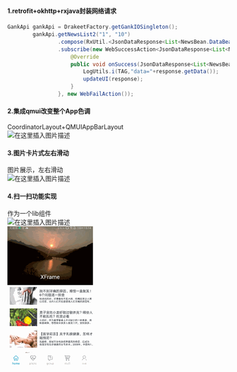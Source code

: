 #### 1.retrofit+okhttp+rxjava封装网络请求
```java
GankApi gankApi = DrakeetFactory.getGankIOSingleton();
        gankApi.getNewsList2("1", "10")
                .compose(RxUtil.<JsonDataResponse<List<NewsBean.DataBean>>>normalSchedulers())
                .subscribe(new WebSuccessAction<JsonDataResponse<List<NewsBean.DataBean>>>() {
                    @Override
                    public void onSuccess(JsonDataResponse<List<NewsBean.DataBean>> response) {
                        LogUtils.i(TAG,"data="+response.getData());
                        updateUI(response);
                    }
                }, new WebFailAction());
```
#### 2.集成qmui改变整个App色调
CoordinatorLayout+QMUIAppBarLayout</br>
![在这里插入图片描述](https://img-blog.csdnimg.cn/20181107173543950.jpg?x-oss-process=image/watermark,type_ZmFuZ3poZW5naGVpdGk,shadow_10,text_aHR0cHM6Ly9ibG9nLmNzZG4ubmV0L3Nhbnlhbmc3MzA=,size_16,color_FFFFFF,t_70)
#### 3.图片卡片式左右滑动
图片展示，左右滑动</br>
![在这里插入图片描述](https://img-blog.csdnimg.cn/20181107164721684.jpg?x-oss-process=image/watermark,type_ZmFuZ3poZW5naGVpdGk,shadow_10,text_aHR0cHM6Ly9ibG9nLmNzZG4ubmV0L3Nhbnlhbmc3MzA=,size_16,color_FFFFFF,t_70)
#### 4.扫一扫功能实现
作为一个lib组件</br>
![在这里插入图片描述](https://img-blog.csdnimg.cn/20181107164727959.jpg?x-oss-process=image/watermark,type_ZmFuZ3poZW5naGVpdGk,shadow_10,text_aHR0cHM6Ly9ibG9nLmNzZG4ubmV0L3Nhbnlhbmc3MzA=,size_16,color_FFFFFF,t_70)</br>
![](https://github.com/xsy2015/XFrame/blob/master/app/src/main/res/assets/xsy.gif)</br>
